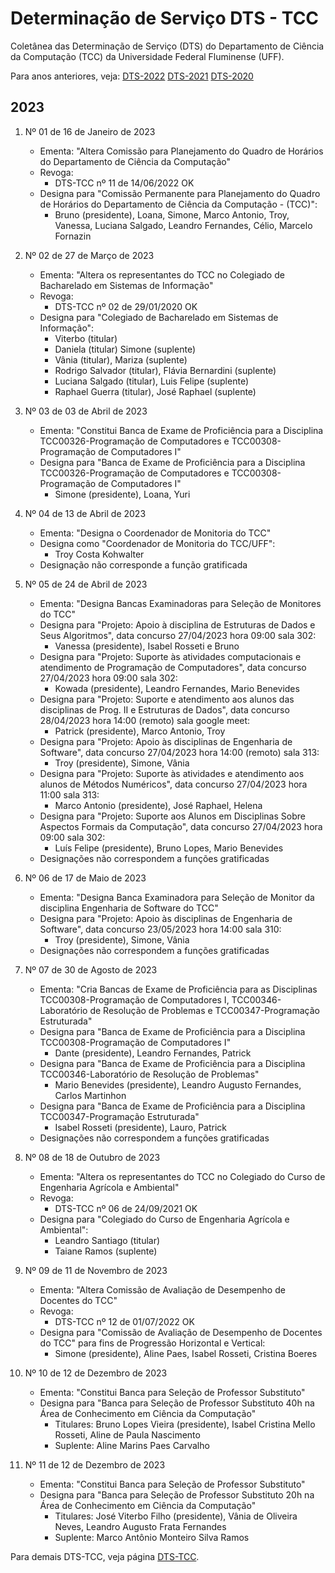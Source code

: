 # Determinação de Serviço DTS - TCC

Coletânea das Determinação de Serviço (DTS) do Departamento de Ciência da Computação (TCC) da Universidade Federal Fluminense (UFF).

Para anos anteriores, veja: [DTS-2022](org-dts-2022.md) [DTS-2021](org-dts-2021.md) [DTS-2020](org-dts-2020.md)

## 2023

1. Nº 01 de 16 de Janeiro de 2023
    - Ementa: "Altera Comissão para Planejamento do Quadro de Horários do Departamento de Ciência da  Computação"
    - Revoga:
        * DTS-TCC nº 11 de 14/06/2022 OK
    - Designa para "Comissão Permanente para Planejamento do Quadro de Horários do Departamento de Ciência da Computação - (TCC)":
        * Bruno (presidente), Loana, Simone, Marco Antonio, Troy, Vanessa, Luciana Salgado, Leandro Fernandes, Célio, Marcelo Fornazin

1. Nº 02 de 27 de Março de 2023
    - Ementa: "Altera os representantes do TCC no Colegiado de Bacharelado em Sistemas de Informação"
    - Revoga:
        * DTS-TCC nº 02 de 29/01/2020 OK
    - Designa para "Colegiado de Bacharelado em Sistemas de Informação":
        * Viterbo (titular)
        * Daniela (titular) Simone (suplente)
        * Vânia (titular), Mariza (suplente)
        * Rodrigo Salvador (titular), Flávia Bernardini (suplente)
        * Luciana Salgado (titular), Luis Felipe (suplente)
        * Raphael Guerra (titular), José Raphael (suplente)

1. Nº 03 de 03 de Abril de 2023
    - Ementa: "Constitui Banca de Exame de Proficiência para a Disciplina TCC00326-Programação de Computadores e TCC00308-Programação de Computadores I"
    - Designa para "Banca de Exame de Proficiência para a Disciplina TCC00326-Programação de Computadores e TCC00308-Programação de Computadores I"
        * Simone (presidente), Loana, Yuri

1. Nº 04 de 13 de Abril de 2023
    - Ementa: "Designa o Coordenador de Monitoria do TCC"
    - Designa como "Coordenador de Monitoria do TCC/UFF":
        * Troy Costa Kohwalter
    - Designação não corresponde a função gratificada

1. Nº 05 de 24 de Abril de 2023
    - Ementa: "Designa Bancas Examinadoras para Seleção de Monitores do TCC"
    - Designa para "Projeto: Apoio à disciplina de Estruturas de Dados e Seus Algoritmos", data concurso 27/04/2023 hora 09:00 sala 302:
        * Vanessa (presidente), Isabel Rosseti e Bruno
    - Designa para "Projeto: Suporte às atividades computacionais e atendimento de Programação de Computadores", data concurso 27/04/2023 hora 09:00 sala 302:
        * Kowada (presidente), Leandro Fernandes, Mario Benevides
    - Designa para "Projeto: Suporte e atendimento aos alunos das disciplinas de Prog. II e Estruturas de Dados", data concurso 28/04/2023 hora 14:00 (remoto) sala google meet:
        * Patrick (presidente), Marco Antonio, Troy
    - Designa para "Projeto: Apoio às disciplinas de Engenharia de Software", data concurso 27/04/2023 hora 14:00 (remoto) sala 313:
        * Troy (presidente), Simone, Vânia
    - Designa para "Projeto: Suporte às atividades e atendimento aos alunos de Métodos Numéricos", data concurso 27/04/2023 hora 11:00 sala 313:
        * Marco Antonio (presidente), José Raphael, Helena
    - Designa para "Projeto: Suporte aos Alunos em Disciplinas Sobre Aspectos Formais da Computação", data concurso 27/04/2023 hora 09:00 sala 302:
        * Luís Felipe (presidente), Bruno Lopes, Mario Benevides
    - Designações não correspondem a funções gratificadas

1. Nº 06 de 17 de Maio de 2023
    - Ementa: "Designa Banca Examinadora para Seleção de Monitor da disciplina Engenharia de Software do TCC"
    - Designa para "Projeto: Apoio às disciplinas de Engenharia de Software", data concurso 23/05/2023 hora 14:00 sala 310:
        * Troy (presidente), Simone, Vânia
    - Designações não correspondem a funções gratificadas

1. Nº 07 de 30 de Agosto de 2023
    - Ementa: "Cria Bancas de Exame de Proficiência para as Disciplinas TCC00308-Programação de Computadores I, TCC00346-Laboratório de Resolução de Problemas e TCC00347-Programação Estruturada"
    - Designa para "Banca de Exame de Proficiência para a Disciplina TCC00308-Programação de Computadores I"
        * Dante (presidente), Leandro Fernandes, Patrick
    - Designa para "Banca de Exame de Proficiência para a Disciplina TCC00346-Laboratório de Resolução de Problemas"
        * Mario Benevides (presidente), Leandro Augusto Fernandes, Carlos Martinhon
    - Designa para "Banca de Exame de Proficiência para a Disciplina TCC00347-Programação Estruturada"
        * Isabel Rosseti (presidente), Lauro, Patrick
    - Designações não correspondem a funções gratificadas

1. Nº 08 de 18 de Outubro de 2023
    - Ementa: "Altera os representantes do TCC no Colegiado do Curso de Engenharia Agrícola e Ambiental"
    - Revoga:
        * DTS-TCC nº 06 de 24/09/2021 OK
    - Designa para "Colegiado do Curso de Engenharia Agrícola e Ambiental":
        * Leandro Santiago (titular)
        * Taiane Ramos (suplente)
    
1. Nº 09 de 11 de Novembro de 2023
    - Ementa: "Altera Comissão de Avaliação de Desempenho de Docentes do TCC"
    - Revoga:
        * DTS-TCC nº 12 de 01/07/2022 OK
    - Designa para "Comissão de Avaliação de Desempenho de Docentes do TCC" para fins de Progressão Horizontal e Vertical:
        * Simone (presidente), Aline Paes, Isabel Rosseti, Cristina Boeres

1. Nº 10 de 12 de Dezembro de 2023
    - Ementa: "Constitui Banca para Seleção de Professor Substituto"
    - Designa para "Banca para Seleção de Professor Substituto 40h na Área de Conhecimento em Ciência da Computação"
        * Titulares: Bruno Lopes Vieira (presidente), Isabel Cristina Mello Rosseti, Aline de Paula Nascimento
        * Suplente: Aline Marins Paes Carvalho

1. Nº 11 de 12 de Dezembro de 2023
    - Ementa: "Constitui Banca para Seleção de Professor Substituto"
    - Designa para "Banca para Seleção de Professor Substituto 20h na Área de Conhecimento em Ciência da Computação"
        * Titulares: José Viterbo Filho (presidente), Vânia de Oliveira Neves, Leandro Augusto Frata Fernandes
        * Suplente: Marco Antônio Monteiro Silva Ramos

Para demais DTS-TCC, veja página [DTS-TCC](org-dts.md).
